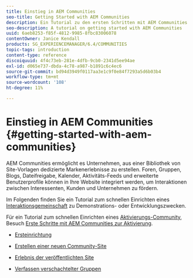 ```yaml
---
title: Einstieg in AEM Communities
seo-title: Getting Started with AEM Communities
description: Ein Tutorial zu den ersten Schritten mit AEM Communities
seo-description: A tutorial on getting started with AEM Communities
uuid: 6aeb8253-f85f-4812-9985-8fbc83006078
contentOwner: Janice Kendall
products: SG_EXPERIENCEMANAGER/6.4/COMMUNITIES
topic-tags: introduction
content-type: reference
discoiquuid: 4f4c73eb-281e-4dfb-9cb0-2341d5ee94ae
exl-id: d065e737-dbda-4c78-a987-b1891c6c4ec6
source-git-commit: bd94d3949f0117aa3e1c9f0e84f7293a5d6b03b4
workflow-type: tm+mt
source-wordcount: '108'
ht-degree: 11%

---
```


# Einstieg in AEM Communities {#getting-started-with-aem-communities}

AEM Communities ermöglicht es Unternehmen, aus einer Bibliothek von Site-Vorlagen dedizierte Markenerlebnisse zu erstellen. Foren, Gruppen, Blogs, Dateifreigabe, Kalender, Aktivitäts-Feeds und erweiterte Benutzerprofile können in Ihre Website integriert werden, um Interaktionen zwischen Interessenten, Kunden und Unternehmen zu fördern.

Im Folgenden finden Sie ein Tutorial zum schnellen Einrichten eines [Interaktionsgemeinschaft](overview.md#engagement-community) zu Demonstrations- oder Entwicklungszwecken.

Für ein Tutorial zum schnellen Einrichten eines [Aktivierungs-Community](overview.md#enablement-community), Besuch [Erste Schritte mit AEM Communities zur Aktivierung](getting-started-enablement.md).

* [Ersteinrichtung](setup.md)

* [Erstellen einer neuen Community-Site](create-site.md)

* [Erlebnis der veröffentlichten Site](published-site.md)

* [Verfassen verschachtelter Gruppen](nested-groups.md)
